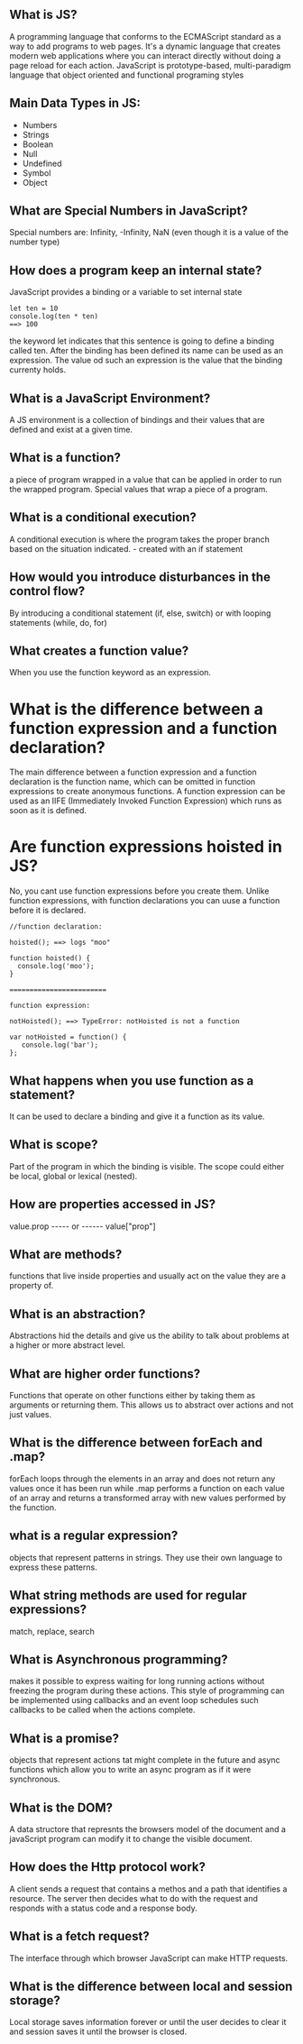 ## What is JS?
A programming language that conforms to the ECMAScript standard as a way to add programs to web pages. It's a dynamic language that creates modern web applications where you can interact directly without doing a page reload for each action. JavaScript is prototype-based, multi-paradigm language that object oriented and functional programing styles

## Main Data Types in JS:
+ Numbers
+ Strings
+ Boolean 
+ Null 
+ Undefined
+ Symbol 
+ Object


## What are Special Numbers in JavaScript?
Special numbers are: Infinity, -Infinity, NaN (even though it is a value of the number type)


## How does a program keep an internal state?
JavaScript provides a binding or a variable to set internal state

```
let ten = 10
console.log(ten * ten)
==> 100
```

the keyword let indicates that this sentence is going to define a binding called ten. 
After the binding has been defined its name can be used as an expression. 
The value od such an expression is the value that the binding currenty holds. 

## What is a JavaScript Environment?
A JS environment is a collection of bindings and their values that are defined and exist at a given time.

## What is a function?
a piece of program wrapped in a value that can be applied in order to run the wrapped program. 
Special values that wrap a piece of a program. 

## What is a conditional execution?
A conditional execution is where the program takes the proper branch based on the situation indicated. - created with an if statement 

## How would you introduce disturbances in the control flow?
By introducing a conditional statement (if, else, switch) or with looping statements (while, do, for)

## What creates a function value? 
When you use the function keyword as an expression. 

# What is the difference between a function expression and a function declaration?
The main difference between a function expression and a function declaration is the function name, which can be omitted in function expressions to create anonymous functions. A function expression can be used as an IIFE (Immediately Invoked Function Expression) which runs as soon as it is defined.

# Are function expressions hoisted in JS?
No, you cant use function expressions before you create them. Unlike function expressions, with function declarations you can uuse a function before it is declared.

```
//function declaration: 

hoisted(); ==> logs "moo"

function hoisted() {
  console.log('moo');
}

========================

function expression: 

notHoisted(); ==> TypeError: notHoisted is not a function

var notHoisted = function() {
   console.log('bar');
};

```
## What happens when you use function as a statement?
It can be used to declare a binding and give it a function as its value. 

## What is scope?
Part of the program in which the binding is visible. The scope could either be local, global or lexical (nested).

## How are properties accessed in JS?
value.prop ----- or ------ value["prop"]

## What are methods?
functions that live inside properties and usually act on the value they are a property of. 

## What is an abstraction?
Abstractions hid the details and give us the ability to talk about problems at a higher or more abstract level. 

## What are higher order functions?
Functions that operate on other functions either by taking them as arguments or returning them. This allows us to abstract over actions and not just values. 

## What is the difference between forEach and .map? 
forEach loops through the elements in an array and does not return any values once it has been run while .map performs a function on each value of an array and returns a transformed array with new values performed by the function.

## what is a regular expression?
objects that represent patterns in strings. They use their own language to express these patterns.

## What string methods are used for regular expressions?
 match, replace, search

## What is Asynchronous programming?
makes it possible to express waiting for long running actions without freezing the program during these actions. This style of programming can be implemented using callbacks and an event loop schedules such callbacks to be called when the actions complete. 

## What is a promise? 
objects that represent actions tat might complete in the future and async functions which allow you to write an async program as if it were synchronous.

## What is the DOM?
A data structore that represnts the browsers model of the document and a javaScript program can modify it to change the visible document.


## How does the Http protocol work?
A client sends a request that contains a methos and a path that identifies a resource. The server then decides what to do with the request and responds with a status code and a response body. 

## What is a fetch request?
The interface through which browser JavaScript can make HTTP requests.

## What is the difference between local and session storage?
Local storage saves information forever or until the user decides to clear it and session saves it until the browser is closed. 
